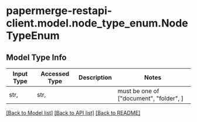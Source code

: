 # papermerge-restapi-client.model.node_type_enum.NodeTypeEnum

## Model Type Info
Input Type | Accessed Type | Description | Notes
------------ | ------------- | ------------- | -------------
str,  | str,  |  | must be one of ["document", "folder", ] 

[[Back to Model list]](../../README.md#documentation-for-models) [[Back to API list]](../../README.md#documentation-for-api-endpoints) [[Back to README]](../../README.md)

